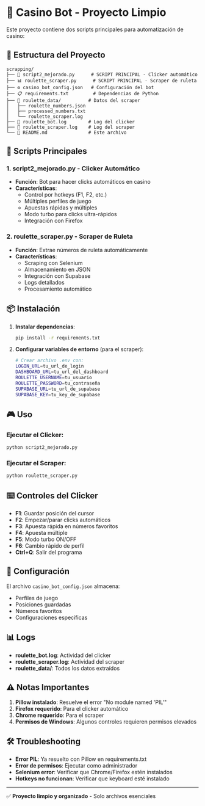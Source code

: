 # 🎰 Casino Bot - Proyecto Limpio

Este proyecto contiene dos scripts principales para automatización de casino:

## 📁 Estructura del Proyecto

```
scrapping/
├── 🎯 script2_mejorado.py      # SCRIPT PRINCIPAL - Clicker automático
├── 📊 roulette_scraper.py      # SCRIPT PRINCIPAL - Scraper de ruleta
├── ⚙️ casino_bot_config.json   # Configuración del bot
├── 📋 requirements.txt         # Dependencias de Python
├── 📁 roulette_data/          # Datos del scraper
│   ├── roulette_numbers.json
│   ├── processed_numbers.txt
│   └── roulette_scraper.log
├── 📄 roulette_bot.log        # Log del clicker
├── 📄 roulette_scraper.log    # Log del scraper
└── 📖 README.md               # Este archivo
```

## 🚀 Scripts Principales

### 1. **script2_mejorado.py** - Clicker Automático
- **Función**: Bot para hacer clicks automáticos en casino
- **Características**:
  - Control por hotkeys (F1, F2, etc.)
  - Múltiples perfiles de juego
  - Apuestas rápidas y múltiples
  - Modo turbo para clicks ultra-rápidos
  - Integración con Firefox

### 2. **roulette_scraper.py** - Scraper de Ruleta
- **Función**: Extrae números de ruleta automáticamente
- **Características**:
  - Scraping con Selenium
  - Almacenamiento en JSON
  - Integración con Supabase
  - Logs detallados
  - Procesamiento automático

## 📦 Instalación

1. **Instalar dependencias**:
   ```bash
   pip install -r requirements.txt
   ```

2. **Configurar variables de entorno** (para el scraper):
   ```bash
   # Crear archivo .env con:
   LOGIN_URL=tu_url_de_login
   DASHBOARD_URL=tu_url_del_dashboard
   ROULETTE_USERNAME=tu_usuario
   ROULETTE_PASSWORD=tu_contraseña
   SUPABASE_URL=tu_url_de_supabase
   SUPABASE_KEY=tu_key_de_supabase
   ```

## 🎮 Uso

### Ejecutar el Clicker:
```bash
python script2_mejorado.py
```

### Ejecutar el Scraper:
```bash
python roulette_scraper.py
```

## ⌨️ Controles del Clicker

- **F1**: Guardar posición del cursor
- **F2**: Empezar/parar clicks automáticos
- **F3**: Apuesta rápida en números favoritos
- **F4**: Apuesta múltiple
- **F5**: Modo turbo ON/OFF
- **F6**: Cambio rápido de perfil
- **Ctrl+Q**: Salir del programa

## 🔧 Configuración

El archivo `casino_bot_config.json` almacena:
- Perfiles de juego
- Posiciones guardadas
- Números favoritos
- Configuraciones específicas

## 📊 Logs

- **roulette_bot.log**: Actividad del clicker
- **roulette_scraper.log**: Actividad del scraper
- **roulette_data/**: Todos los datos extraídos

## ⚠️ Notas Importantes

1. **Pillow instalado**: Resuelve el error "No module named 'PIL'"
2. **Firefox requerido**: Para el clicker automático
3. **Chrome requerido**: Para el scraper
4. **Permisos de Windows**: Algunos controles requieren permisos elevados

## 🛠️ Troubleshooting

- **Error PIL**: Ya resuelto con Pillow en requirements.txt
- **Error de permisos**: Ejecutar como administrador
- **Selenium error**: Verificar que Chrome/Firefox estén instalados
- **Hotkeys no funcionan**: Verificar que keyboard esté instalado

---

✅ **Proyecto limpio y organizado** - Solo archivos esenciales 